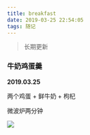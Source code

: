 ```yaml
---
title: breakfast
date: 2019-03-25 22:54:05
tags: 随记
---
```


> 长期更新

### 牛奶鸡蛋羹

**2019.03.25**

两个鸡蛋 + 鲜牛奶 + 枸杞 

微波炉两分钟


![](https://beer-1256523277.cos.ap-shanghai.myqcloud.com/beer/blog/breakfast/breakfast_20190325.jpeg
)